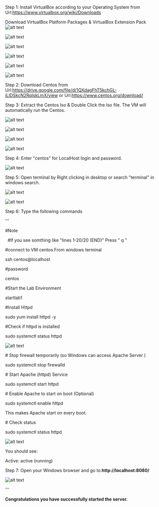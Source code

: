 Step 1: Install VirtualBox according to your Operating System from Url:https://www.virtualbox.org/wiki/Downloads

Download VirtualBox Platform Packages \& VirtualBox Extension Pack 
![alt text](image.png)

![alt text](image-3.png)

![alt text](image-4.png)

![alt text](image-5.png)

![alt text](image-6.png)

![alt text](image-7.png)

Step 2: Download Centos from Url:https://drive.google.com/file/d/1QXdagFhT5kchGL-iLlDSkcN2RqIskLmX/view or Url:https://www.centos.org/download/



Step 3: Extract the Centos Iso \& Double Click the Iso file. The VM will automatically run the Centos.

![alt text](image-1.png)

![alt text](image-2.png)

![alt text](image-8.png)

![alt text](image-9.png)


Step 4: Enter "centos" for LocalHost login and password.

![alt text](image-10.png)



Step 5: Open terminal by Right clicking in desktop or search "terminal" in windows search.

![alt text](image-11.png)

![alt text](image-12.png)

Step 6: Type the following commands 

'''

\#Note 

&nbsp;	#If you see somthing like "lines 1-20/20 (END)" Press " q "



\#connect to VM centos From windows terminal 

ssh centos@localhost



\#password 

centos



\#Start the Lab Environment 

startlab1



\#Install Httpd 

sudo yum install httpd -y



\#Check if httpd is installed

sudo systemctl status httpd

![alt text](image-13.png)

\# Stop firewall temporarily (so Windows can access Apache Server )

sudo systemctl stop firewalld



\# Start Apache (httpd) Service

sudo systemctl start httpd



\# Enable Apache to start on boot (Optional)

sudo systemctl enable httpd

This makes Apache start on every boot.



\# Check status

sudo systemctl status httpd

![alt text](image-15.png)

You should see:



Active: active (running)



Step 7: Open your Windows browser and go to:**http://localhost:8080/**

![alt text](image-14.png)

'''

**Congratulations you  have successfully started the server.**



